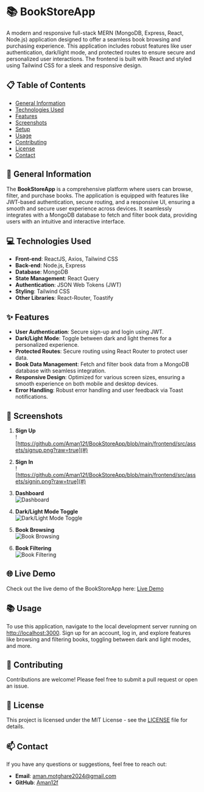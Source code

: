 # 📚 BookStoreApp

A modern and responsive full-stack MERN (MongoDB, Express, React, Node.js) application designed to offer a seamless book browsing and purchasing experience. This application includes robust features like user authentication, dark/light mode, and protected routes to ensure secure and personalized user interactions. The frontend is built with React and styled using Tailwind CSS for a sleek and responsive design.

## 📋 Table of Contents

- [General Information](#general-information)
- [Technologies Used](#technologies-used)
- [Features](#features)
- [Screenshots](#screenshots)
- [Setup](#setup)
- [Usage](#usage)
- [Contributing](#contributing)
- [License](#license)
- [Contact](#contact)

## 📝 General Information

The **BookStoreApp** is a comprehensive platform where users can browse, filter, and purchase books. The application is equipped with features like JWT-based authentication, secure routing, and a responsive UI, ensuring a smooth and secure user experience across devices. It seamlessly integrates with a MongoDB database to fetch and filter book data, providing users with an intuitive and interactive interface.

## 💻 Technologies Used

- **Front-end**: ReactJS, Axios, Tailwind CSS
- **Back-end**: Node.js, Express
- **Database**: MongoDB
- **State Management**: React Query
- **Authentication**: JSON Web Tokens (JWT)
- **Styling**: Tailwind CSS
- **Other Libraries**: React-Router, Toastify

## ✨ Features

- **User Authentication**: Secure sign-up and login using JWT.
- **Dark/Light Mode**: Toggle between dark and light themes for a personalized experience.
- **Protected Routes**: Secure routing using React Router to protect user data.
- **Book Data Management**: Fetch and filter book data from a MongoDB database with seamless integration.
- **Responsive Design**: Optimized for various screen sizes, ensuring a smooth experience on both mobile and desktop devices.
- **Error Handling**: Robust error handling and user feedback via Toast notifications.

## 📸 Screenshots

1. **Sign Up**  
   ![https://github.com/Aman12f/BookStoreApp/blob/main/frontend/src/assets/signup.png?raw=true](#)

2. **Sign In**  
   ![https://github.com/Aman12f/BookStoreApp/blob/main/frontend/src/assets/signin.png?raw=true](#)

3. **Dashboard**  
   ![Dashboard](#)

4. **Dark/Light Mode Toggle**  
   ![Dark/Light Mode Toggle](#)

5. **Book Browsing**  
   ![Book Browsing](#)

6. **Book Filtering**  
   ![Book Filtering](#)

## 🌐 Live Demo

Check out the live demo of the BookStoreApp here: [Live Demo](#)

## 📚 Usage

To use this application, navigate to the local development server running on [http://localhost:3000](http://localhost:3000). Sign up for an account, log in, and explore features like browsing and filtering books, toggling between dark and light modes, and more.

## 🤝 Contributing

Contributions are welcome! Please feel free to submit a pull request or open an issue.

## 📄 License

This project is licensed under the MIT License - see the [LICENSE](LICENSE) file for details.

## 📫 Contact

If you have any questions or suggestions, feel free to reach out:

- **Email**: [aman.motghare2024@gmail.com](mailto:aman.motghare2024@gmail.com)
- **GitHub**: [Aman12f](https://github.com/Aman12f)
